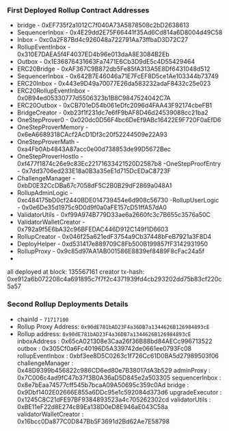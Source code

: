 ### First Deployed Rollup Contract Addresses
- bridge - 0xEF735f2a1012C7f040A73A5878508c2bD2638613
- SequencerInbox - 0x4E29dd2E75F66441f35Ad6Cd814a6D8004d49C58
- Inbox - 0xc0a2F87Bd4c926048a722791Aa73ffbaD3D72C27
- RollupEventInbox - 0x310E7DAEA5f4F4037ED4b96e013daA8E3084B2Eb
- Outbox - 0x1E36876431663Fa7471E6Cb3D9dE5c4D55429464
- ERC20Bridge - 0xAF367C9B872db5Fe85fA313A5E8Df6431048d512
 - SequencerInbox - 0x642B7E46046a71E7FcEF8D5ce1Ae103344b73749
- ERC20Inbox - 0x443e9D49a70077E26da583232adaF8432c25e023
- ERC20RollupEventInbox - 0x0B94ed05330777d5506323b1B8C9847524042C7A
- ERC20Outbox - 0xCB701eD54b061eDfc2096d4FAA43F92174cbeFB1
- BridgeCreator - 0xb23f1f231dc7e6fF9bAF8D46d24539088cc21ba2
- OneStepProver0 - 0x020dc0D56F4bc6DeEf9ABc16422E9F720F0aEfD6
- OneStepProverMemory - 0x6eA6689318CAcf2AcD1Df3c20f52244509e22A93
- OneStepProverMath - 0xa4Fb0Ab4843A87acc0e00d738853de99D5672Bec
- OneStepProverHostIo - 0xf477f1874c26e9c83Ec22171633421520D2587b8
-OneStepProofEntry - 0x7dd3706ed233E18a0B3a35eE1d715DcEDaC8723F
- ChallengeManager - 0xbD0E32CcDBa67c7058dF5C2B0B29dF2869a048A1
- RollupAdminLogic - 0xc484175bD0cf2440BDE014739454e6d908c56730
-RollupUserLogic - 0x0e6De35d1975c9D0d9f0a0aFE157cD51ffA57dA0
- ValidatorUtils - 0xf99A974B779D33ae6a2660fc3c7B655c3576a50C
- ValidatorWalletCreator - 0x792a9f5E6bA32c96BFEDAC446D912C149f1D6603
- RollupCreator - 0x046f25a621edF3754a9Cb37448bFeB7921a3F8D4
- DeployHelper - 0xd531417e889709C8Fb500B199857fF3142931950
- RollupProxy - 0x9c85d97AA1AB001586E8839ef8489F8cFac24a5f
- 

all deployed at block: 135567161
creator tx-hash: 0xe912a6b072208c4a691895c7f7f2c4371939fd4cb293202dd75b83cf220c5a57


### Second Rollup Deployments Details
- chainId - `71717100`
- Rollup Proxy Address: `0x90dE781bAD23F4a36DB7a1344626B126984893cE`
- Rollup address: `0x90dE781bAD23F4a36DB7a1344626B126984893cE`
inboxAddress :
0x65cA021308e3Caa26f36B88bd84AECc996713522
outbox :
0x305Cf0a6Fc40196D5A339742de0661ee0793Fc08
rollupEventInbox :
0xbf3ee8D5C0263c1f726Cc61D0BA5d27989503f06
challengeManager :
0x48D9399b456822c986CD6ed80e7B38017dA3b529
adminProxy :
0x7C006c4ad9fC47b37f3B0A36aD5D845e2a503305
sequencerInbox :
0x8e7bEaa74577cff545b7bcaA09A50695c359c0Ad
bridge :
0x9Dbf1402E02666E855a6DDc95e1c592084d373d6
upgradeExecutor :
0x1245C8C21dFE97BF9384893523a4c705262302cd
validatorUtils :
0xBE11eF22d8E274cB9Ea138D0eD8E946aE043C58a
validatorWalletCreator :
0x16bcc0Da877C0D847Bb5F3691d2Bd62Ae7E58798
